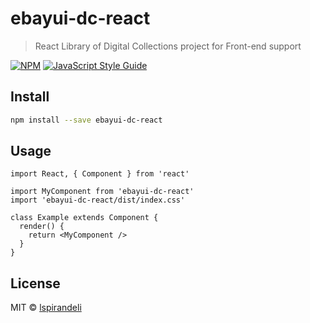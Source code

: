 # ebayui-dc-react

> React Library of Digital Collections project for Front-end support

[![NPM](https://img.shields.io/npm/v/ebayui-dc-react.svg)](https://www.npmjs.com/package/ebayui-dc-react) [![JavaScript Style Guide](https://img.shields.io/badge/code_style-standard-brightgreen.svg)](https://standardjs.com)

## Install

```bash
npm install --save ebayui-dc-react
```

## Usage

```tsx
import React, { Component } from 'react'

import MyComponent from 'ebayui-dc-react'
import 'ebayui-dc-react/dist/index.css'

class Example extends Component {
  render() {
    return <MyComponent />
  }
}
```

## License

MIT © [lspirandeli](https://github.com/lspirandeli)
